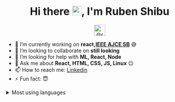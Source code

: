 
<h1 align="center">Hi there <img src="https://media.giphy.com/media/hvRJCLFzcasrR4ia7z/giphy.gif" width="25px">, I'm Ruben Shibu </h1>
<p align="center">

<a href="https://rubenshibu.medium.com/" target="blank">
<img align="center" src="https://cdn.jsdelivr.net/npm/simple-icons@3.0.1/icons/medium.svg" alt="@rubenshibu" height="30" width="30" />
</a>

</p>

- 🔭 I’m currently working on **react,[IEEE AJCE SB](https://github.com/ajceieee)** :sweat_smile:
- 👯 I’m looking to collaborate on **still looking**
- 🤔 I’m looking for help with **ML, React, Node** 
- 💬 Ask me about **React, HTML, CSS, JS, Linux** :neutral_face:
- 📫 How to reach me: [Linkedin](https://www.linkedin.com/in/ruben-shibu-b7607b183/)
- ⚡ Fun fact: :innocent:

<details>
      <summary>Most using languages</summary>
<img align="center" alt="Ruben's github stats" src="https://github-readme-stats.rubenshibu.vercel.app/api/top-langs?username=rubenshibu&show_icons=true&hide_border=true&layout=compact" />
</details>








